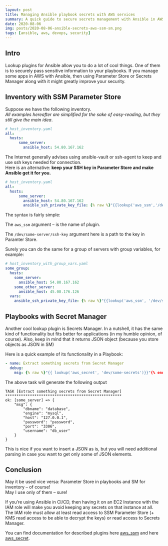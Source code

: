 ```yaml
---
layout: post
title: Managing Ansible playbook secrets with AWS services 
summary: A quick guide to secure secrets management with Ansible in AWS
date: 2020-08-06
img: posts/2020-08-06-ansible-secrets-aws-ssm-sm.png
tags: [ansible, aws, devops, security]
---
```


## Intro
Lookup plugins for Ansible allow you to do a lot of cool things. One of them is to securely pass sensitive information to your playbooks. 
If you manage some apps in AWS with Ansible, then using Parameter Store or Secrets Manager along with it might greatly improve your security. 

## Inventory with SSM Parameter Store

Suppose we have the following inventory.\
*All examples hereafter are simplified for the sake of easy-reading, but they still give the main idea*.

``` yaml
# host_inventory.yaml
all: 
  hosts:
      some_server:
        ansible_host: 54.80.167.162      
```
The Internet generally advises using ansible-vault or ssh-agent to keep and use ssh keys needed for connection.\
Here is an alternative: **keep your SSH key in Parameter Store and make Ansible get it for you.**

``` yaml
# host_inventory.yaml
all: 
  hosts:
      some_server:
        ansible_host: 54.80.167.162
        ansible_ssh_private_key_file: {% raw %}"{{lookup('aws_ssm','/dev/some-server/ssh-key')}}"{% endraw %}
```

The syntax is fairly simple:

The `aws_ssm` argument – is the name of plugin.

The `/dev/some-server/ssh-key` argument here is a path to the key in Paramter Store.

Surely you can do the same for a group of servers with group variables, for example:

```yaml
# host_inventory_with_group_vars.yaml
some_group:
  hosts:
    some_server:
      ansible_host: 54.80.167.162
    some_other_server:
      ansible_host: 45.08.176.126
  vars:
    ansible_ssh_private_key_file: {% raw %}"{{lookup('aws_ssm', '/dev/servers-group/ssh-key')}}"{% endraw %}
```

## Playbooks with Secret Manager

Another cool lookup plugin is Secrets Manager. In a nutshell, it has the same kind of functionality but fits better for applications (in my humble opinion, of course). Also, keep in mind that it returns JSON object (because you store objects as JSON in SM)

Here is a quick example of its functionality in a Playbook:

```yaml
- name: Extract something secrets from Secret Manager
  debug:
    msg: {% raw %}"{{ lookup('aws_secret', 'dev/some-secrets')}}"{% endraw %}
```
The above task will generate the following output
```
TASK [Extract something secrets from Secret Manager] ****************************************************
ok: [some_server] => {
    "msg": {
        "dbname": "database",
        "engine": "mysql",
        "host": "127.0.0.1",
        "password": "password",
        "port": "3306",
        "username": "db_user"
    }
}
```
This is nice if you want to insert a JSON as is, but you will need additional parsing in case you want to get only some of JSON elements.

## Conclusion

May it be used vice versa: Parameter Store in playbooks and SM for inventory – of course!\
May I use only of them – sure!

If you’re using Ansible in CI/CD, then having it on an EC2 Instance with the IAM role will make you avoid keeping any secrets on that instance at all.\
The IAM role must allow at least read access to SSM Parameter Store (+ KMS read access to be able to decrypt the keys) or read access to Secrets Manager. 

You can find documentation for described plugins here [aws_ssm](https://docs.ansible.com/ansible/latest/plugins/lookup/aws_ssm.html) and here [aws_secret](https://docs.ansible.com/ansible/latest/plugins/lookup/aws_secret.html).